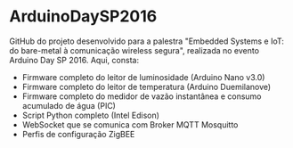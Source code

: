 # ArduinoDaySP2016
GitHub do projeto desenvolvido para a palestra "Embedded Systems e IoT: do bare-metal à comunicação wireless segura", realizada no evento Arduino Day SP 2016.
Aqui, consta:

- Firmware completo do leitor de luminosidade (Arduino Nano v3.0)
- Firmware completo do leitor de temperatura (Arduino Duemilanove)
- Firmware completo do medidor de vazão instantânea e consumo acumulado de água (PIC)
- Script Python completo (Intel Edison)
- WebSocket que se comunica com Broker MQTT Mosquitto
- Perfis de configuração ZigBEE

